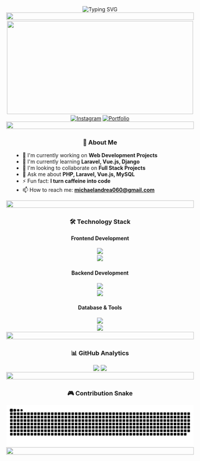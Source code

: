 
<div align="center">
  <img src="https://readme-typing-svg.herokuapp.com?font=Montserrat&weight=600&size=35&pause=1000&color=3F97F7&center=true&vCenter=true&random=false&width=600&lines= Welcome+to+M.RafliSaputr+Space+%F0%9F%8C%9F;Full+Stack+Developer+%F0%9F%92%BB;Building+Digital+Solutions+%F0%9F%9B%A0;From+Indonesia+%F0%9F%87%AE%F0%9F%87%A9" alt="Typing SVG" />
</div>

<div align="center">
  <img src="https://i.imgur.com/dBaSKWF.gif" height="20" width="100%">
</div>

<div align="center">
  <img src="https://media.giphy.com/media/qgQUggAC3Pfv687qPC/giphy.gif" width="500" height="250"/>
</div>

<div align="center">
  <a href="https://instagram.com/oiiiple" target="_blank"><img src="https://img.shields.io/badge/Instagram-E4405F?style=for-the-badge&logo=instagram&logoColor=white" alt="Instagram"/></a>
  <a href="https://github.com/SaputraRafli13" target="_blank"><img src="https://img.shields.io/badge/Portfolio-000000?style=for-the-badge&logo=github&logoColor=white" alt="Portfolio"/></a>
  
</div>

<div align="center">
  <img src="https://i.imgur.com/dBaSKWF.gif" height="20" width="100%">
</div>

<h3 align="center">💫 About Me</h3>

<div align="left" style="margin-left: 20px;">
  
- 🔭 I'm currently working on **Web Development Projects**
- 🌱 I'm currently learning **Laravel, Vue.js, Django**
- 👯 I'm looking to collaborate on **Full Stack Projects**
- 💬 Ask me about **PHP, Laravel, Vue.js, MySQL**
- ⚡ Fun fact: **I turn caffeine into code**
- 📫 How to reach me: **michaelandrea060@gmail.com**

</div>

<div align="center">
<img src="https://i.imgur.com/dBaSKWF.gif" height="20" width="100%">
</div>

<h3 align="center">🛠️ Technology Stack</h3>
<div align="center">

<h4>Frontend Development</h4>
<!-- Client-side technologies that users interact with directly -->
<img src="https://skillicons.dev/icons?i=html,css,js,ts" /><br>
<!-- Frontend Frameworks & Libraries -->
<img src="https://skillicons.dev/icons?i=react,vue,bootstrap,tailwind" /><br>

<h4>Backend Development</h4>
<!-- Server-side technologies that handle business logic -->
<img src="https://skillicons.dev/icons?i=php,python,nodejs,java" /><br>
<!-- Backend Frameworks -->
<img src="https://skillicons.dev/icons?i=laravel,django,express,spring" /><br>

<h4>Database & Tools</h4>
<!-- Databases -->
<img src="https://skillicons.dev/icons?i=mysql,postgresql,mongodb,redis" /><br>
<!-- Development Tools -->
<img src="https://skillicons.dev/icons?i=github,gitlab,vscode,figma,postman" />

</div>



<div align="center">
  <img src="https://i.imgur.com/dBaSKWF.gif" height="20" width="100%">
</div>

<h3 align="center">📊 GitHub Analytics</h3>

<div align="center">
  <img src="https://github-readme-stats.vercel.app/api/top-langs/?username=mianaqu&layout=compact&theme=tokyonight&hide_border=true" height="150"/>
  <img src="https://github-readme-streak-stats.herokuapp.com/?user=halfirzzha&theme=tokyonight&hide_border=true" height="150"/>
</div>

<div align="center">
  <img src="https://i.imgur.com/dBaSKWF.gif" height="20" width="100%">
</div>

<h3 align="center">🎮 Contribution Snake</h3>

<div align="center">
  <a href="https://github.com/mianaqu">
    <img src="https://raw.githubusercontent.com/platane/snk/output/github-contribution-grid-snake-dark.svg" alt="snake animation" />
  </a>
</div>

<div align="center">
  <img src="https://i.imgur.com/dBaSKWF.gif" height="20" width="100%">
</div>

